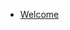 <!-- different sidebar sections + linking the corresponding pages -->

* [Welcome](home.md)
<!-- * Work Experience
* Interests
* Projects
* Awards -->